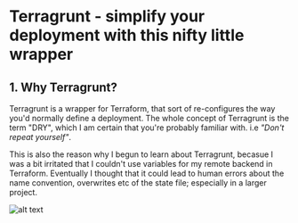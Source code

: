 <h1>Terragrunt - simplify your deployment with this nifty little wrapper</h1>

<h2>1. Why Terragrunt?</h2>
Terragrunt is a wrapper for Terraform, that sort of re-configures the way you'd normally define a deployment. The whole concept of Terragrunt is the term "DRY", which I am certain that you're probably familiar with. i.e <i>"Don't repeat yourself"</i>. 

This is also the reason why I begun to learn about Terragrunt, becasue I was a bit irritated that I couldn't use variables for my remote backend in Terraform. Eventually I thought that it could lead to human errors about the name convention, overwrites etc of the state file; especially in a larger project. 

![alt text](https://i.imgur.com/l0msF1l.gif)